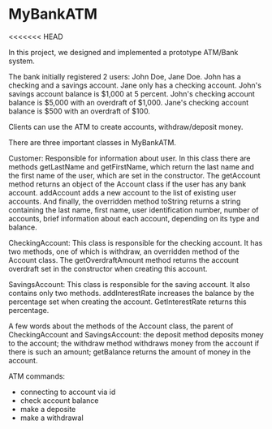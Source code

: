 # MyBankATM
<<<<<<< HEAD

In this project, we designed and implemented a prototype ATM/Bank system.

The bank initially registered 2 users: John Doe, Jane Doe. John has a checking and a savings account. Jane only has a checking account. 
John's savings account balance is $1,000 at 5 percent. John's checking account balance is $5,000 with an overdraft of $1,000. 
Jane's checking account balance is $500 with an overdraft of $100.

Clients can use the ATM to create accounts, withdraw/deposit money.

There are three important classes in MyBankATM.

Customer: Responsible for information about user. 
In this class there are methods getLastName and getFirstName, which return the last name and the first name of the user, which are set in the constructor. 
The getAccount method returns an object of the Account class if the user has any bank account. 
addAccount adds a new account to the list of existing user accounts. 
And finally, the overridden method toString returns a string containing the last name, first name, user identification number, number of accounts, brief information about each account, depending on its type and balance.

CheckingAccount: This class is responsible for the checking account. 
It has two methods, one of which is withdraw, an overridden method of the Account class. 
The getOverdraftAmount method returns the account overdraft set in the constructor when creating this account.

SavingsAccount: This class is responsible for the saving account.
It also contains only two methods. addInterestRate increases the balance by the percentage set when creating the account. 
GetInterestRate returns this percentage.

A few words about the methods of the Account class, the parent of CheckingAccount and SavingsAccount: the deposit method deposits money to the account; the withdraw method withdraws money from the account if there is such an amount; getBalance returns the amount of money in the account.


ATM commands:
* connecting to account via id
* check account balance
* make a deposite
* make a withdrawal

